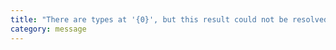 ```yaml
---
title: "There are types at '{0}', but this result could not be resolved when respecting package.json \"exports\". The '{1}' library may need to update its package.json or typings."
category: message
---
```

